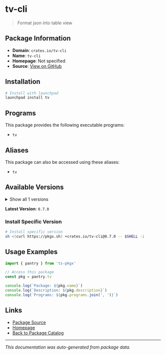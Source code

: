 # tv-cli

> Format json into table view

## Package Information

- **Domain**: `crates.io/tv-cli`
- **Name**: `tv-cli`
- **Homepage**: Not specified
- **Source**: [View on GitHub](https://github.com/pkgxdev/pantry/tree/main/projects/crates.io/tv-cli/package.yml)

## Installation

```bash
# Install with launchpad
launchpad install tv
```

## Programs

This package provides the following executable programs:

- `tv`

## Aliases

This package can also be accessed using these aliases:

- `tv`

## Available Versions

<details>
<summary>Show all 1 versions</summary>

- `0.7.0`

</details>

**Latest Version**: `0.7.0`

### Install Specific Version

```bash
# Install specific version
sh <(curl https://pkgx.sh) +crates.io/tv-cli@0.7.0 -- $SHELL -i
```

## Usage Examples

```typescript
import { pantry } from 'ts-pkgx'

// Access this package
const pkg = pantry.tv

console.log(`Package: ${pkg.name}`)
console.log(`Description: ${pkg.description}`)
console.log(`Programs: ${pkg.programs.join(', ')}`)
```

## Links

- [Package Source](https://github.com/pkgxdev/pantry/tree/main/projects/crates.io/tv-cli/package.yml)
- [Homepage](#)
- [Back to Package Catalog](../package-catalog.md)

---

*This documentation was auto-generated from package data.*
